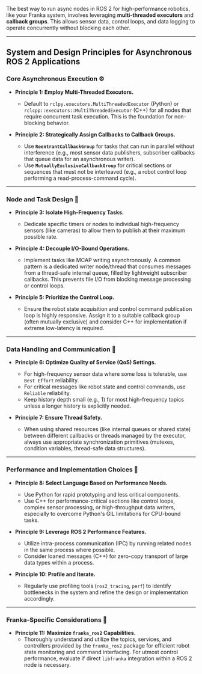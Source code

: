 The best way to run async nodes in ROS 2 for high-performance robotics, like your Franka system, involves leveraging **multi-threaded executors** and **callback groups**. This allows sensor data, control loops, and data logging to operate concurrently without blocking each other.

---

## System and Design Principles for Asynchronous ROS 2 Applications

### Core Asynchronous Execution ⚙️

- **Principle 1: Employ Multi-Threaded Executors.**

  - Default to `rclpy.executors.MultiThreadedExecutor` (Python) or `rclcpp::executors::MultiThreadedExecutor` (C++) for all nodes that require concurrent task execution. This is the foundation for non-blocking behavior.

- **Principle 2: Strategically Assign Callbacks to Callback Groups.**
  - Use **`ReentrantCallbackGroup`** for tasks that can run in parallel without interference (e.g., most sensor data publishers, subscriber callbacks that queue data for an asynchronous writer).
  - Use **`MutuallyExclusiveCallbackGroup`** for critical sections or sequences that must not be interleaved (e.g., a robot control loop performing a read-process-command cycle).

---

### Node and Task Design 🧱

- **Principle 3: Isolate High-Frequency Tasks.**

  - Dedicate specific timers or nodes to individual high-frequency sensors (like cameras) to allow them to publish at their maximum possible rate.

- **Principle 4: Decouple I/O-Bound Operations.**

  - Implement tasks like MCAP writing asynchronously. A common pattern is a dedicated writer node/thread that consumes messages from a thread-safe internal queue, filled by lightweight subscriber callbacks. This prevents file I/O from blocking message processing or control loops.

- **Principle 5: Prioritize the Control Loop.**
  - Ensure the robot state acquisition and control command publication loop is highly responsive. Assign it to a suitable callback group (often mutually exclusive) and consider C++ for implementation if extreme low-latency is required.

---

### Data Handling and Communication 🔄

- **Principle 6: Optimize Quality of Service (QoS) Settings.**

  - For high-frequency sensor data where some loss is tolerable, use `Best Effort` reliability.
  - For critical messages like robot state and control commands, use `Reliable` reliability.
  - Keep history depth small (e.g., 1) for most high-frequency topics unless a longer history is explicitly needed.

- **Principle 7: Ensure Thread Safety.**
  - When using shared resources (like internal queues or shared state) between different callbacks or threads managed by the executor, always use appropriate synchronization primitives (mutexes, condition variables, thread-safe data structures).

---

### Performance and Implementation Choices 🚀

- **Principle 8: Select Language Based on Performance Needs.**

  - Use Python for rapid prototyping and less critical components.
  - Use C++ for performance-critical sections like control loops, complex sensor processing, or high-throughput data writers, especially to overcome Python's GIL limitations for CPU-bound tasks.

- **Principle 9: Leverage ROS 2 Performance Features.**

  - Utilize intra-process communication (IPC) by running related nodes in the same process where possible.
  - Consider loaned messages (C++) for zero-copy transport of large data types within a process.

- **Principle 10: Profile and Iterate.**
  - Regularly use profiling tools (`ros2_tracing`, `perf`) to identify bottlenecks in the system and refine the design or implementation accordingly.

---

### Franka-Specific Considerations 🦾

- **Principle 11: Maximize `franka_ros2` Capabilities.**
  - Thoroughly understand and utilize the topics, services, and controllers provided by the `franka_ros2` package for efficient robot state monitoring and command interfacing. For utmost control performance, evaluate if direct `libfranka` integration within a ROS 2 node is necessary.
